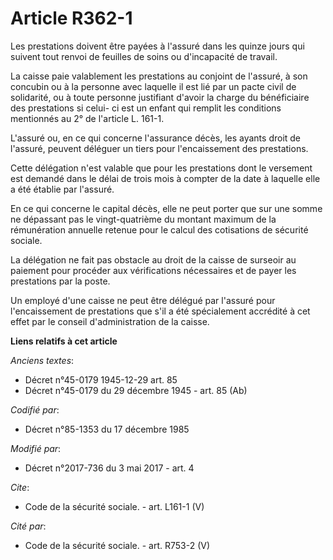 # Article R362-1

Les prestations doivent être payées à l'assuré dans les quinze jours qui suivent tout renvoi de feuilles de soins ou
d'incapacité de travail. 

La caisse paie valablement les prestations au conjoint de l'assuré, à son concubin ou à la personne avec laquelle il est lié
par un pacte civil de solidarité, ou à toute personne justifiant d'avoir la charge du bénéficiaire des prestations si celui-
ci est un enfant qui remplit les conditions mentionnés au 2° de l'article L. 161-1. 

L'assuré ou, en ce qui concerne l'assurance décès, les ayants droit de l'assuré, peuvent déléguer un tiers pour
l'encaissement des prestations. 

Cette délégation n'est valable que pour les prestations dont le versement est demandé dans le délai de trois mois à compter
de la date à laquelle elle a été établie par l'assuré. 

En ce qui concerne le capital décès, elle ne peut porter que sur une somme ne dépassant pas le vingt-quatrième du montant
maximum de la rémunération annuelle retenue pour le calcul des cotisations de sécurité sociale. 

La délégation ne fait pas obstacle au droit de la caisse de surseoir au paiement pour procéder aux vérifications nécessaires
et de payer les prestations par la poste. 

Un employé d'une caisse ne peut être délégué par l'assuré pour l'encaissement de prestations que s'il a été spécialement
accrédité à cet effet par le conseil d'administration de la caisse.

**Liens relatifs à cet article**

_Anciens textes_:

  - Décret n°45-0179 1945-12-29 art. 85
  - Décret n°45-0179 du 29 décembre 1945 - art. 85 (Ab)

_Codifié par_:

  - Décret n°85-1353 du 17 décembre 1985

_Modifié par_:

  - Décret n°2017-736 du 3 mai 2017 - art. 4

_Cite_:

  - Code de la sécurité sociale. - art. L161-1 (V)

_Cité par_:

  - Code de la sécurité sociale. - art. R753-2 (V)
